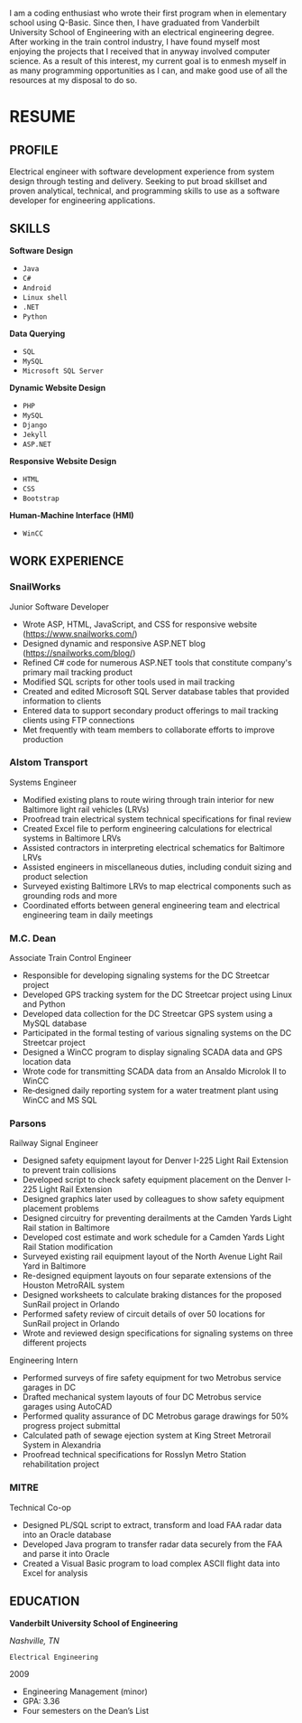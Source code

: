 I am a coding enthusiast who wrote their first program when in elementary school using Q-Basic.  Since then, I have graduated from Vanderbilt University School of Engineering with an electrical engineering degree.  After working in the train control industry, I have found myself most enjoying the projects that I received that in anyway involved computer science.  As a result of this interest, my current goal is to enmesh myself in as many programming opportunities as I can, and make good use of all the resources at my disposal to do so.

# RESUME

## PROFILE

Electrical engineer with software development experience from system design through testing and delivery. Seeking to put broad skillset and proven analytical, technical, and programming skills to use as a software developer for engineering applications.

## SKILLS

**Software Design**

- `Java`
- `C#`
- `Android`
- `Linux shell`
- `.NET`
- `Python`

**Data Querying**

- `SQL`
- `MySQL`
- `Microsoft SQL Server`

**Dynamic Website Design**

- `PHP`
- `MySQL`
- `Django`
- `Jekyll`
- `ASP.NET`

**Responsive Website Design**

- `HTML`
- `CSS`
- `Bootstrap`

**Human-Machine Interface (HMI)**

- ``WinCC``

## WORK EXPERIENCE

### SnailWorks

Junior Software Developer

- Wrote ASP, HTML, JavaScript, and CSS for responsive website (https://www.snailworks.com/)
- Designed dynamic and responsive ASP.NET blog (https://snailworks.com/blog/)
- Refined C# code for numerous ASP.NET tools that constitute company's primary mail tracking product
- Modified SQL scripts for other tools used in mail tracking
- Created and edited Microsoft SQL Server database tables that provided information to clients
- Entered data to support secondary product offerings to mail tracking clients using FTP connections
- Met frequently with team members to collaborate efforts to improve production

### Alstom Transport

Systems Engineer

- Modified existing plans to route wiring through train interior for new Baltimore light rail vehicles (LRVs)
- Proofread train electrical system technical specifications for final review
- Created Excel file to perform engineering calculations for electrical systems in Baltimore LRVs
- Assisted contractors in interpreting electrical schematics for Baltimore LRVs
- Assisted engineers in miscellaneous duties, including conduit sizing and product selection
- Surveyed existing Baltimore LRVs to map electrical components such as grounding rods and more
- Coordinated efforts between general engineering team and electrical engineering team in daily meetings 

### M.C. Dean

Associate Train Control Engineer

- Responsible for developing signaling systems for the DC Streetcar project
- Developed GPS tracking system for the DC Streetcar project using Linux and Python
- Developed data collection for the DC Streetcar GPS system using a MySQL database
- Participated in the formal testing of various signaling systems on the DC Streetcar project
- Designed a WinCC program to display signaling SCADA data and GPS location data
- Wrote code for transmitting SCADA data from an Ansaldo Microlok II to WinCC
- Re‐designed daily reporting system for a water treatment plant using WinCC and MS SQL 

### Parsons

Railway Signal Engineer

- Designed safety equipment layout for Denver I-225 Light Rail Extension to prevent train collisions
- Developed script to check safety equipment placement on the Denver I-225 Light Rail Extension
- Designed graphics later used by colleagues to show safety equipment placement problems
- Designed circuitry for preventing derailments at the Camden Yards Light Rail station in Baltimore
- Developed cost estimate and work schedule for a Camden Yards Light Rail Station modification
- Surveyed existing rail equipment layout of the North Avenue Light Rail Yard in Baltimore
- Re-designed equipment layouts on four separate extensions of the Houston MetroRAIL system
- Designed worksheets to calculate braking distances for the proposed SunRail project in Orlando
- Performed safety review of circuit details of over 50 locations for SunRail project in Orlando
- Wrote and reviewed design specifications for signaling systems on three different projects 

Engineering Intern

- Performed surveys of fire safety equipment for two Metrobus service garages in DC
- Drafted mechanical system layouts of four DC Metrobus service garages using AutoCAD
- Performed quality assurance of DC Metrobus garage drawings for 50% progress project submittal
- Calculated path of sewage ejection system at King Street Metrorail System in Alexandria
- Proofread technical specifications for Rosslyn Metro Station rehabilitation project 

### MITRE

Technical Co-op

- Designed PL/SQL script to extract, transform and load FAA radar data into an Oracle database
- Developed Java program to transfer radar data securely from the FAA and parse it into Oracle
- Created a Visual Basic program to load complex ASCII flight data into Excel for analysis 

## EDUCATION

**Vanderbilt University School of Engineering**

*Nashville, TN*

`Electrical Engineering`

2009

- Engineering Management (minor)
- GPA: 3.36
- Four semesters on the Dean’s List